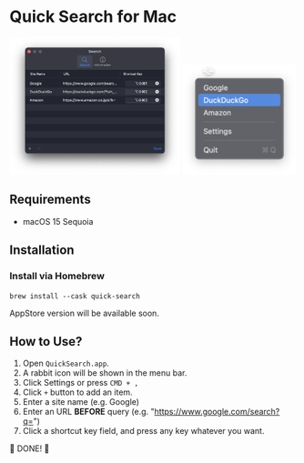 # Quick Search for Mac

<img src="/docs/resources/01_settings.png" alt="Settings Window" width="300"/>

<img src="/docs/resources/02_menu.png" alt="Menu" width="200"/>

## Requirements

- macOS 15 Sequoia

## Installation

### Install via Homebrew

```shell
brew install --cask quick-search
```

AppStore version will be available soon.

## How to Use?

1. Open `QuickSearch.app`.
2. A rabbit icon will be shown in the menu bar.
3. Click Settings or press `CMD + ,`
4. Click `+` button to add an item.
5. Enter a site name (e.g. Google)
6. Enter an URL **BEFORE** query (e.g. "https://www.google.com/search?q=")
7. Click a shortcut key field, and press any key whatever you want.

👏 DONE! 👏
